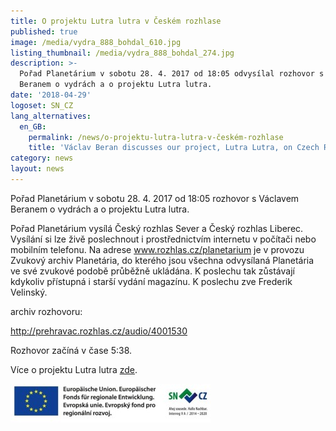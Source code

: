 ```yaml
---
title: O projektu Lutra lutra v Českém rozhlase
published: true
image: /media/vydra_888_bohdal_610.jpg
listing_thumbnail: /media/vydra_888_bohdal_274.jpg
description: >-
  Pořad Planetárium v sobotu 28. 4. 2017 od 18:05 odvysílal rozhovor s Václavem
  Beranem o vydrách a o projektu Lutra lutra.
date: '2018-04-29'
logoset: SN_CZ
lang_alternatives:
  en_GB:
    permalink: /news/o-projektu-lutra-lutra-v-českém-rozhlase
    title: 'Václav Beran discusses our project, Lutra Lutra, on Czech Radio'
category: news
layout: news
---
```

Pořad Planetárium v sobotu 28. 4. 2017 od 18:05 rozhovor s Václavem Beranem o vydrách a o projektu Lutra lutra.

Pořad Planetárium vysílá Český rozhlas Sever a Český rozhlas Liberec. Vysílání si lze živě poslechnout i prostřednictvím internetu v počítači nebo mobilním telefonu. Na adrese www.rozhlas.cz/planetarium je v provozu Zvukový archiv Planetária, do kterého jsou všechna odvysílaná Planetária ve své zvukové podobě průběžně ukládána. K poslechu tak zůstávají kdykoliv přístupná i starší vydání magazínu. K poslechu zve Frederik Velinský.

archiv rozhovoru:

[http://prehravac.rozhlas.cz/audio/4001530
](http://prehravac.rozhlas.cz/audio/4001530)

Rozhovor začíná v čase 5:38.

Více o projektu Lutra lutra [zde](https://www.vydryonline.cz/projekty/projekt-lutra-lutra).

![](/media/spojene-loga_320.jpg)
